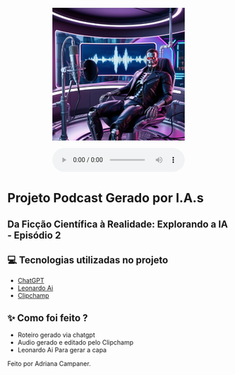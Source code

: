 <p align="center">
<img 
    src="./assets/T800.jpg"
    width="300"
/>
</p>


<div align="center">
    <audio src="output/podcast_editado.MP3" controls title="Podcast editado"></audio>
</div>

# Projeto Podcast Gerado por I.A.s
## Da Ficção Científica à Realidade: Explorando a IA - Episódio 2


## 💻 Tecnologias utilizadas no projeto

- [ChatGPT](https://chat.openai.com/) 
- [Leonardo Ai](https://leonardo.ai/)
- [Clipchamp](https://clipchamp.com/pt-br/)

## ✨ Como foi feito ?

- Roteiro gerado via chatgpt
- Audio gerado e editado pelo Clipchamp
- Leonardo Ai Para gerar a capa


Feito por Adriana Campaner.
